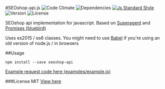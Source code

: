 #SEOshop-api.js
![Code Climate](https://img.shields.io/codeclimate/github/timneutkens1/seoshop-api-js.svg) ![Dependencies](https://img.shields.io/david/timneutkens1/seoshop-api-js.svg)
[![Js Standard Style](https://img.shields.io/badge/code%20style-standard-brightgreen.svg)](http://standardjs.com/)
![Version](https://img.shields.io/npm/v/seoshop-api.svg) ![License](https://img.shields.io/npm/l/seoshop-api.svg)


SEOshop api implementation for javascript. Based on [Superagent](https://github.com/visionmedia/superagent) and [Promises (bluebird)](https://github.com/petkaantonov/bluebird)

Uses es2015 / es6 classes. You might need to use [Babel](https://babeljs.io/) if you're using an old version of node.js / in browsers

##Usage

`npm install --save seoshop-api`

[Example request code here (examples/example.js)](examples/example.js)

###License
MIT
[View here](LICENSE.md)